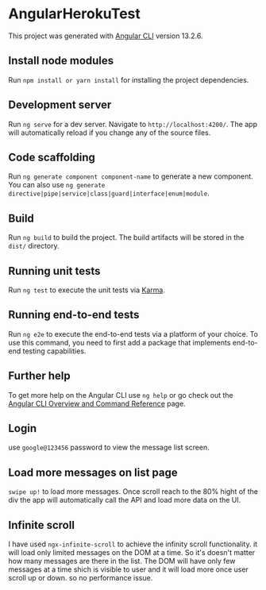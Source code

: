 # AngularHerokuTest

This project was generated with [Angular CLI](https://github.com/angular/angular-cli) version 13.2.6.

## Install node modules

Run `npm install or yarn install` for installing the project dependencies.


## Development server

Run `ng serve` for a dev server. Navigate to `http://localhost:4200/`. The app will automatically reload if you change any of the source files.

## Code scaffolding

Run `ng generate component component-name` to generate a new component. You can also use `ng generate directive|pipe|service|class|guard|interface|enum|module`.

## Build

Run `ng build` to build the project. The build artifacts will be stored in the `dist/` directory.

## Running unit tests

Run `ng test` to execute the unit tests via [Karma](https://karma-runner.github.io).

## Running end-to-end tests

Run `ng e2e` to execute the end-to-end tests via a platform of your choice. To use this command, you need to first add a package that implements end-to-end testing capabilities.

## Further help

To get more help on the Angular CLI use `ng help` or go check out the [Angular CLI Overview and Command Reference](https://angular.io/cli) page.

## Login 

use `google@123456` password to view the message list screen.

## Load more messages on list page
 `swipe up!` to load more messages. Once scroll reach to the 80% hight of the div the app will automatically call the API and load more data on the UI.

 ## Infinite scroll
 I have used `ngx-infinite-scroll` to achieve the infinity scroll functionality. it will load only limited messages on the DOM at a time. So it's doesn't matter how many messages are there in the list. The DOM will have only few messages at a time shich is visible to user and it will load more once user scroll up or down. so no performance issue.


